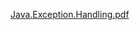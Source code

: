 [Java.Exception.Handling.pdf](https://github.com/user-attachments/files/17008974/Java.Exception.Handling.pdf)
